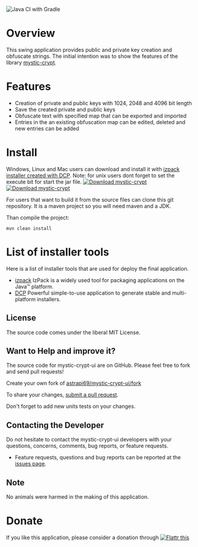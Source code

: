 ![Java CI with Gradle](https://github.com/astrapi69/mystic-crypt-ui/workflows/Java%20CI%20with%20Gradle/badge.svg)
# Overview

This swing application provides public and private key creation and obfuscate strings. The initial intention was to show the features of the library [mystic-crypt](https://github.com/astrapi69/mystic-crypt).

# Features

 * Creation of private and public keys with 1024, 2048 and 4096 bit length
 * Save the created private and public keys
 * Obfuscate text with specified map that can be exported and imported
 * Entries in the an existing obfuscation map can be edited, deleted and new entries can be added 

# Install

Windows, Linux and Mac users can download and install it with [izpack installer created with DCP](https://sourceforge.net/projects/mysticcrypt/files/5.1/installer.jar/download). Note: for unix users dont forget to set the execute bit for start the jar file.
[![Download mystic-crypt](https://a.fsdn.com/con/app/sf-download-button)](https://sourceforge.net/projects/mysticcrypt/files/latest/download)
[![Download mystic-crypt](https://img.shields.io/sourceforge/dm/mysticcrypt.svg)](https://sourceforge.net/projects/mysticcrypt/files/latest/download)

For users that want to build it from the source files can clone this git repository. It is a maven project so you will need maven and a JDK.

Than compile the project:

```
mvn clean install
```

# List of installer tools

Here is a list of installer tools that are used for deploy the final application.

* [izpack](http://izpack.org/) IzPack is a widely used tool for packaging applications on the Java™ platform.
* [DCP](http://devcompack.sourceforge.net/index.html) Powerful simple-to-use application to generate stable and multi-platform installers.

## License

The source code comes under the liberal MIT License.

## Want to Help and improve it? ###

The source code for mystic-crypt-ui are on GitHub. Please feel free to fork and send pull requests!

Create your own fork of [astrapi69/mystic-crypt-ui/fork](https://github.com/astrapi69/mystic-crypt-ui/fork)

To share your changes, [submit a pull request](https://github.com/astrapi69/mystic-crypt-ui/pull/new/develop).

Don't forget to add new units tests on your changes.

## Contacting the Developer

Do not hesitate to contact the mystic-crypt-ui developers with your questions, concerns, comments, bug reports, or feature requests.
- Feature requests, questions and bug reports can be reported at the [issues page](https://github.com/astrapi69/mystic-crypt-ui/issues).

## Note

No animals were harmed in the making of this application.

# Donate

If you like this application, please consider a donation through 
<a href="https://flattr.com/submit/auto?fid=r7vp62&url=https%3A%2F%2Fgithub.com%2Flightblueseas%2Fmystic-crypt-ui" target="_blank">
<img src="http://button.flattr.com/flattr-badge-large.png" alt="Flattr this" title="Flattr this" border="0">
</a>

